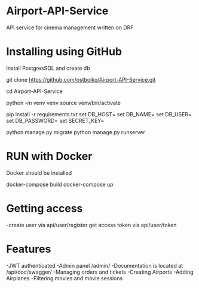 # Airport-API-Service

API service for cinema management written on DRF


# Installing using GitHub

Install PostgresSQL and create db

git clone https://github.com/ostboiko/Airport-API-Service.git

cd Airport-API-Service

python -m venv venv
source venv/bin/activate

pip install -r requirements.txt
set DB_HOST=<your db hostname>
set DB_NAME=<your db name>
set DB_USER=<your db username>
set DB_PASSWORD=<your db user password>
set SECRET_KEY=<your secret key>

python manage.py migrate
python manage.py runserver


# RUN with Docker

Docker should be installed 

docker-compose build
docker-compose up


# Getting access

-create user via api/user/register
get access token via api/user/token

# Features
-JWT authenticated
-Admin panel /admin/
-Documentation is located at /api/doc/swagger/
-Managing orders and tickets
-Creating Airports
-Adding Airplanes
-Filtering movies and movie sessions
